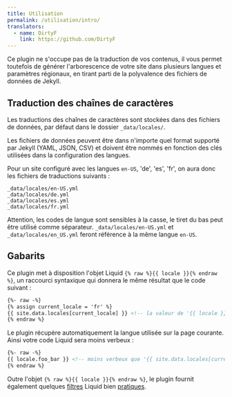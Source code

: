 ```yaml
---
title: Utilisation
permalink: /utilisation/intro/
translators:
  - name: DirtyF
    link: https://github.com/DirtyF
---
```


Ce plugin ne s'occupe pas de la traduction de vos contenus, il vous permet toutefois de générer l'arborescence de votre site dans
plusieurs langues et paramètres régionaux, en tirant parti de la polyvalence des fichiers de données de Jekyll.

## Traduction des chaînes de caractères

Les traductions des chaînes de caractères sont stockées dans des fichiers de données, par défaut dans le dossier
`_data/locales/`.

Les fichiers de données peuvent être dans n'importe quel format supporté par Jekyll (YAML, JSON, CSV) et doivent être nommés en
fonction des clés utilisées dans la configuration des langues.

Pour un site configuré avec les langues `en-US`, 'de', 'es', 'fr', on aura donc les fichiers de traductions suivants :

```
_data/locales/en-US.yml
_data/locales/de.yml
_data/locales/es.yml
_data/locales/fr.yml
```

Attention, les codes de langue sont sensibles à la casse, le tiret du bas peut être utilisé comme séparateur.
`_data/locales/en-US.yml` et `_data/locales/en_US.yml` feront référence à la même langue `en-US`.

## Gabarits

Ce plugin met à disposition l'objet Liquid `{% raw %}{{ locale }}{% endraw %}`, un raccourci syntaxique qui donnera le même
résultat que le code suivant :

```html
{%- raw -%}
{% assign current_locale = 'fr' %}
{{ site.data.locales[current_locale] }} <!-- la valeur de '{{ locale }}' -->
{% endraw %}
```

Le plugin récupère automatiquement la langue utilisée sur la page courante.
Ainsi votre code Liquid sera moins verbeux :

```html
{%- raw -%}
{{ locale.foo_bar }} <!-- moins verbeux que '{{ site.data.locales[current_locale][foo_bar] }}' -->
{% endraw %}
```

Outre l'objet `{% raw %}{{ locale }}{% endraw %}`, le plugin fournit également quelques [filtres](../filtres/prefix_locale/)
Liquid bien [pratiques](../filtres/localize_date/).
